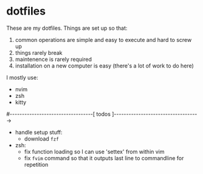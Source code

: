 # dotfiles

These are my dotfiles. Things are set up so that:

1. common operations are simple and easy to execute and hard to screw up
2. things rarely break
3. maintenence is rarely required
4. installation on a new computer is easy (there's a lot of work to do here)

I mostly use:

- nvim
- zsh
- kitty

#----------------------------------[ todos ]----------------------------------->
- handle setup stuff:
  - download `fzf`
- zsh:
    - fix function loading so I can use 'settex' from within vim
    - fix `fvim` command so that it outputs last line to commandline for repetition
